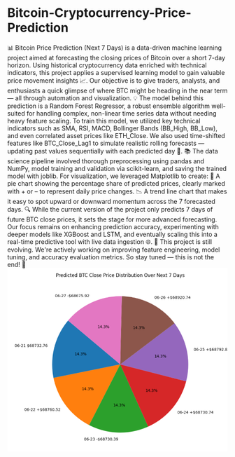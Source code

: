 # Bitcoin-Cryptocurrency-Price-Prediction
📊 Bitcoin Price Prediction (Next 7 Days) is a data-driven machine learning project aimed at forecasting the closing prices of Bitcoin over a short 7-day horizon. Using historical cryptocurrency data enriched with technical indicators, this project applies a supervised learning model to gain valuable price movement insights 📈. Our objective is to give traders, analysts, and enthusiasts a quick glimpse of where BTC might be heading in the near term — all through automation and visualization.
💡 The model behind this prediction is a Random Forest Regressor, a robust ensemble algorithm well-suited for handling complex, non-linear time series data without needing heavy feature scaling. To train this model, we utilized key technical indicators such as SMA, RSI, MACD, Bollinger Bands (BB_High, BB_Low), and even correlated asset prices like ETH_Close. We also used time-shifted features like BTC_Close_Lag1 to simulate realistic rolling forecasts — updating past values sequentially with each predicted day 🔁.
📚 The data science pipeline involved thorough preprocessing using pandas and NumPy, model training and validation via scikit-learn, and saving the trained model with joblib. For visualization, we leveraged Matplotlib to create:
🥧 A pie chart showing the percentage share of predicted prices, clearly marked with + or – to represent daily price changes.
📉 A trend line chart that makes it easy to spot upward or downward momentum across the 7 forecasted days.
🔍 While the current version of the project only predicts 7 days of future BTC close prices, it sets the stage for more advanced forecasting. Our focus remains on enhancing prediction accuracy, experimenting with deeper models like XGBoost and LSTM, and eventually scaling this into a real-time predictive tool with live data ingestion 🌐.
🚧 This project is still evolving. We're actively working on improving feature engineering, model tuning, and accuracy evaluation metrics. So stay tuned — this is not the end! 🚀
![image](insight1.png)

